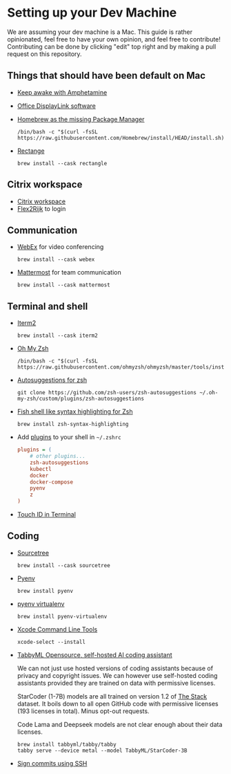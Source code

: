 # Setting up your Dev Machine

We are assuming your dev machine is a Mac.
This guide is rather opinionated, feel free to have your own opinion, and feel free to contribute!
Contributing can be done by clicking "edit" top right and by making a pull request on this repository.

## Things that should have been default on Mac

- [Keep awake with Amphetamine](https://apps.apple.com/us/app/amphetamine/id937984704)
- [Office DisplayLink software](https://www.synaptics.com/products/displaylink-graphics/downloads/macos)
- [Homebrew as the missing Package Manager](https://brew.sh/)

    ```shell
    /bin/bash -c "$(curl -fsSL https://raw.githubusercontent.com/Homebrew/install/HEAD/install.sh)"
    ```

- [Rectange](https://rectangleapp.com/)

    ```shell
    brew install --cask rectangle
    ```

## Citrix workspace

- [Citrix workspace](https://www.citrix.com/downloads/workspace-app/)
- [Flex2Rijk](https://www.flex2rijk.nl/) to login

## Communication

- [WebEx](https://www.webex.com/) for video conferencing

    ```shell
    brew install --cask webex
    ```

- [Mattermost](https://mattermost.com/) for team communication

    ```shell
    brew install --cask mattermost
    ```

## Terminal and shell

- [Iterm2](https://iterm2.com/)

    ```shell
    brew install --cask iterm2
    ```

- [Oh My Zsh](https://ohmyz.sh/)

    ```shell
    /bin/bash -c "$(curl -fsSL https://raw.githubusercontent.com/ohmyzsh/ohmyzsh/master/tools/install.sh)"
    ```

- [Autosuggestions for zsh](https://github.com/zsh-users/zsh-autosuggestions)

    ```shell
    git clone https://github.com/zsh-users/zsh-autosuggestions ~/.oh-my-zsh/custom/plugins/zsh-autosuggestions
    ```

- [Fish shell like syntax highlighting for Zsh](https://github.com/zsh-users/zsh-syntax-highlighting)

    ```shell
    brew install zsh-syntax-highlighting
    ```

- Add [plugins](https://github.com/ohmyzsh/ohmyzsh/wiki/Plugins) to your shell in `~/.zshrc`

    ```ini
    plugins = (
        # other plugins...
        zsh-autosuggestions
        kubectl
        docker
        docker-compose
        pyenv
        z
    )
    ```

- [Touch ID in Terminal](https://apple.stackexchange.com/questions/259093/can-touch-id-on-mac-authenticate-sudo-in-terminal)

## Coding

- [Sourcetree](https://www.sourcetreeapp.com/)

    ```shell
    brew install --cask sourcetree
    ```

- [Pyenv](https://github.com/pyenv/pyenv)

    ```shell
    brew install pyenv
    ```

- [pyenv virtualenv](https://github.com/pyenv/pyenv-virtualenv)

    ```shell
    brew install pyenv-virtualenv
    ```

- [Xcode Command Line Tools](https://developer.apple.com/xcode/resources/)

    ```shell
    xcode-select --install
    ```

- [TabbyML Opensource, self-hosted AI coding assistant](https://tabby.tabbyml.com/)

  We can not just use hosted versions of coding assistants because of privacy and copyright issues.
  We can however use self-hosted coding assistants provided they are trained on data with permissive licenses.

  StarCoder (1-7B) models are all trained on version 1.2 of
  [The Stack](https://www.bigcode-project.org/docs/about/the-stack/) dataset.
  It boils down to all open GitHub code with permissive licenses (193 licenses in total). Minus opt-out requests.

  Code Lama and Deepseek models are not clear enough about their data licenses.

    ```shell
    brew install tabbyml/tabby/tabby
    tabby serve --device metal --model TabbyML/StarCoder-3B
    ```

- [Sign commits using SSH](https://docs.github.com/en/authentication/managing-commit-signature-verification/telling-git-about-your-signing-key#telling-git-about-your-ssh-key)
